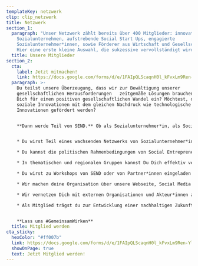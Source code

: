 ```yaml
---
templateKey: netzwerk
clip: clip_netzwerk
title: Netzwerk
section_1:
  paragraph: "Unser Netzwerk zählt bereits über 400 Mitglieder: innovative
    Sozialunternehmen, aufstrebende Social Start Ups, engagierte
    Sozialunternehmer*innen, sowie Förderer aus Wirtschaft und Gesellschaft.
    Hier eine erste kleine Auswahl, die sukzessive vervollständigt wird."
  title: Unsere Mitglieder
section_2:
  cta:
    label: Jetzt mitmachen!
    link: https://docs.google.com/forms/d/e/1FAIpQLScaqnH0l_kFvxLm9Ren-YlvyocbpNm4w46565noI9xQPkLodQ/viewform
  paragraph: >-
    Du teilst unsere Überzeugung, dass wir zur Bewältigung unserer
    gesellschaftlichen Herausforderungen   zeitgemäße Lösungen brauchen? Setzt
    Dich für einen positiven gesellschaftlichen Wandel ein? Möchtest, dass
    soziale Innovationen mit dem gleichen Nachdruck wie technologische
    Innovationen gefördert werden?


    **Dann werde Teil von SEND.** Ob als Sozialunternehmer*in, als Social Startup oder als Fördermitglied.


    * Du wirst Teil eines wachsenden Netzwerks von Sozialunternehmer*innen in Deutschland

    * Du kannst die politischen Rahmenbedingungen von Social Entrepreneurship in Deutschland aktiv mitgestalten

    * In thematischen und regionalen Gruppen kannst Du Dich effektiv vernetzen

    * Du wirst zu Workshops von SEND oder von Partner*innen eingeladen

    * Wir machen deine Organisation über unsere Webseite, Social Media und Auftritte auf Veranstaltungen sichtbar

    * Wir vernetzen Dich mit externen Organisationen und Akteur*innen aus der Politik und Gesellschaft

    * Als Mitglied trägst du zur Entwicklung einer nachhaltigen Zukunft bei


    **Lass uns #GemeinsamWirken**
  title: Mitglied werden
cta_sticky:
  hexColor: "#ff007b"
  link: https://docs.google.com/forms/d/e/1FAIpQLScaqnH0l_kFvxLm9Ren-YlvyocbpNm4w46565noI9xQPkLodQ/viewform
  showOnPage: true
  text: Jetzt Mitglied werden!
---
```

